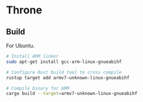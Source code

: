 # Throne

## Build

For Ubuntu.

```sh
# Install ARM linker
sudo apt-get install gcc-arm-linux-gnueabihf

# Configure Rust build tool to cross compile
rustup target add armv7-unknown-linux-gnueabihf

# Compile binary for ARM
cargo build --target=armv7-unknown-linux-gnueabihf
```
